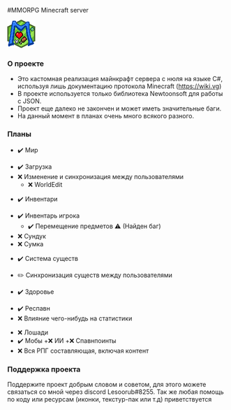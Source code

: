 #MMORPG Minecraft server

![Переделай меня](https://github.com/Lesoorub/MinecraftRPGServer/blob/main/images/favicon.png)

### О проекте
- Это кастомная реализация майнкрафт сервера с нюля на языке C#, используя лишь документацию протокола Minecraft (https://wiki.vg)
- В проекте используется только библиотека Newtoonsoft для работы с JSON.
- Проект еще далеко не закончен и может иметь значительные баги.
- На данный момент в планах очень много всякого разного.

### Планы
* ✔️ Мир
 + ✔️ Загрузка
 + ❌ Изменение и синхронизация между пользователями
   + ❌ WorldEdit
* ✔️ Инвентари
 + ✔️ Инвентарь игрока 
   + ✔️ Перемещение предметов ⚠️ (Найден баг)
  + ❌ Сундук
  + ❌ Сумка
* ✔️ Система существ
 + ✏️ Синхронизация существ между пользователями
* ✔️ Здоровье
 + ✔️ Респавн
 + ❌ Влияние чего-нибудь на статистики
* ❌ Лошади
* ✔️ Мобы
  +❌ ИИ
  +❌ Спавнпоинты
* ❌ Вся РПГ составляющая, включая контент

### Поддержка проекта
Поддержите проект добрым словом и советом, для этого можете связаться со мной через discord Lesoorub#8255.
Так же любая помощь по коду или ресурсам (иконки, текстур-пак или т.д) приветствуется
